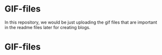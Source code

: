 # GIF-files

In this repository, we would be just uploading the gif files that are important in the readme files later for creating blogs. 
# GIF-files
